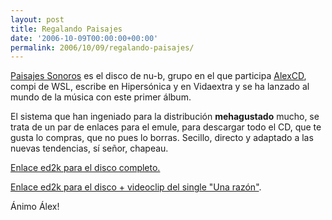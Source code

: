 ```yaml
---
layout: post
title: Regalando Paisajes
date: '2006-10-09T00:00:00+00:00'
permalink: 2006/10/09/regalando-paisajes/
---
```

<a href="http://www.nu-b.net/blog/"><img style="float:right; margin:0 0 10px 10px;cursor:pointer; cursor:hand;" src="http://photos1.blogger.com/blogger2/4553/2422/1600/portadapaisajespeq.jpg" border="0" alt="" /></a><a href="http://www.nu-b.net/blog/">Paisajes Sonoros</a> es el disco de nu-b, grupo en el que participa <a href="http://www.uroborico.com/?p=214">AlexCD</a>, compi de WSL, escribe en Hipersónica y en Vidaextra y se ha lanzado al mundo de la música con este primer álbum.

El sistema que han ingeniado para la distribución <span style="font-weight:bold;">mehagustado</span> mucho, se trata de un par de enlaces para el emule, para descargar todo el CD, que te gusta lo compras, que no pues lo borras. Secillo, directo y adaptado a las nuevas tendencias, sí señor, chapeau.

<a href="ed2k://|file|nu-b%20-%20Paisajes%20Sonoros%20192kbps.zip|55558934|A0859D2BB9DE4EDBFC3A8F17F44D1D63|h=OXVUUPAKYYDOSPTWBNUTCRJXTS7GBOJE|/">Enlace ed2k para el disco completo.</a>

<a href="ed2k://|file|nu-b%20-%20Paisajes%20Sonoros%20192kbps%20con%20videoclip.zip|120698251|1A31838B171AE2720127704CB9081F1E|h=BMBA7LWZPMXSARP33GEJVZSWSWT3RCOW|/">Enlace ed2k para el disco + videoclip del single "Una razón"</a>.

Ánimo Álex!
